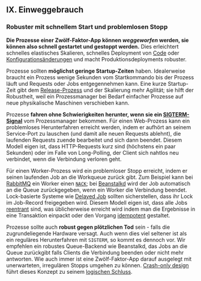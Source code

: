 ## IX. Einweggebrauch
### Robuster mit schnellem Start und problemlosen Stopp

**Die Prozesse einer Zwölf-Faktor-App können *weggeworfen* werden, sie können also schnell gestartet und gestoppt werden.** Dies erleichtert schnelles elastisches Skalieren, schnelles Deployment von [Code](./codebase) oder [Konfigurationsänderungen](./config) und macht Produktionsdeployments robuster.

Prozesse sollten **möglichst geringe Startup-Zeiten** haben. Idealerweise braucht ein Prozess wenige Sekunden vom Startkommando bis der Prozess läuft und Requests oder Jobs entgegennehmen kann. Eine kurze Startup-Zeit gibt dem [Release-Prozess](./build-release-run) und der Skalierung mehr Agilität; sie hilft der Robustheit, weil ein Prozessmanager bei Bedarf einfacher Prozesse auf neue physikalische Maschinen verschieben kann.

Prozesse **fahren ohne Schwierigkeiten herunter, wenn sie ein [SIGTERM-Signal](https://en.wikipedia.org/wiki/SIGTERM)** vom Prozessmanager bekommen. Für einen Web-Prozess kann ein problemloses Herunterfahren erreicht werden, indem er aufhört an seinem Service-Port zu lauschen (und damit alle neuen Requests ablehnt), die laufenden Requests zuende bearbeitet und sich dann beendet. Diesem Modell eigen ist, dass HTTP-Requests kurz sind (höchstens ein paar Sekunden) oder im Falle von Long-Polling, der Client sich nahtlos neu verbindet, wenn die Verbindung verloren geht.

Für einen Worker-Prozess wird ein problemloser Stopp erreicht, indem er seinen laufenden Job an die Workqueue zurück gibt. Zum Beispiel kann bei [RabbitMQ](https://www.rabbitmq.com/) ein Worker einen [`NACK`](https://www.rabbitmq.com/amqp-0-9-1-quickref.html#basic.nack); bei [Beanstalkd](https://beanstalkd.github.io) wird der Job automatisch an die Queue zurückgegeben, wenn ein Worker die Verbindung beendet. Lock-basierte Systeme wie [Delayed Job](https://github.com/collectiveidea/delayed_job#readme) sollten sicherstellen, dass ihr Lock im Job-Record freigegeben wird. Diesem Modell eigen ist, dass alle Jobs [reentrant](https://en.wikipedia.org/wiki/Reentrant_%28subroutine%29) sind, was üblicherweise erreicht wird indem man die Ergebnisse in eine Transaktion einpackt oder den Vorgang [idempotent](https://de.wikipedia.org/wiki/Idempotenz) gestaltet.

Prozesse sollte auch **robust gegen plötzlichen Tod** sein - falls die zugrundeliegende Hardware versagt. Auch wenn dies viel seltener ist als ein reguläres Herunterfahren mit `SIGTERM`, so kommt es dennoch vor. Wir empfehlen ein robustes Queue-Backend wie Beanstalkd, das Jobs an die Queue zurückgibt falls Clients die Verbindung beenden oder nicht mehr antworten. Wie auch immer ist eine Zwölf-Faktor-App darauf ausgelegt mit unerwarteten, irregulären Stopps umgehen zu können. [Crash-only design](http://lwn.net/Articles/191059/) führt dieses Konzept zu seinem [logischen Schluss](http://docs.couchdb.org/en/latest/intro/overview.html).
